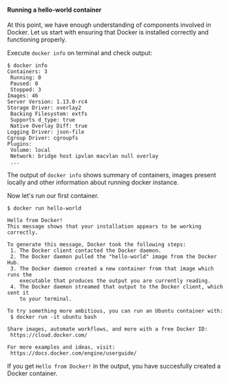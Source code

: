 #### Running a hello-world container

At this point, we have enough understanding of components involved in Docker.
Let us start with ensuring that Docker is installed correctly and functioning
properly.

Execute `docker info` on terminal and check output:

```
$ docker info
Containers: 3
 Running: 0
 Paused: 0
 Stopped: 3
Images: 46
Server Version: 1.13.0-rc4
Storage Driver: overlay2
 Backing Filesystem: extfs
 Supports d_type: true
 Native Overlay Diff: true
Logging Driver: json-file
Cgroup Driver: cgroupfs
Plugins:
 Volume: local
 Network: bridge host ipvlan macvlan null overlay
 ...
```

The output of `docker info` shows summary of containers, images present locally
and other information about running docker instance.

Now let's run our first container.


```
$ docker run hello-world

Hello from Docker!
This message shows that your installation appears to be working correctly.

To generate this message, Docker took the following steps:
 1. The Docker client contacted the Docker daemon.
 2. The Docker daemon pulled the "hello-world" image from the Docker Hub.
 3. The Docker daemon created a new container from that image which runs the
    executable that produces the output you are currently reading.
 4. The Docker daemon streamed that output to the Docker client, which sent it
    to your terminal.

To try something more ambitious, you can run an Ubuntu container with:
 $ docker run -it ubuntu bash

Share images, automate workflows, and more with a free Docker ID:
 https://cloud.docker.com/

For more examples and ideas, visit:
 https://docs.docker.com/engine/userguide/
```

If you get `Hello from Docker!` in the output, you have succesfully created a
Docker container.

